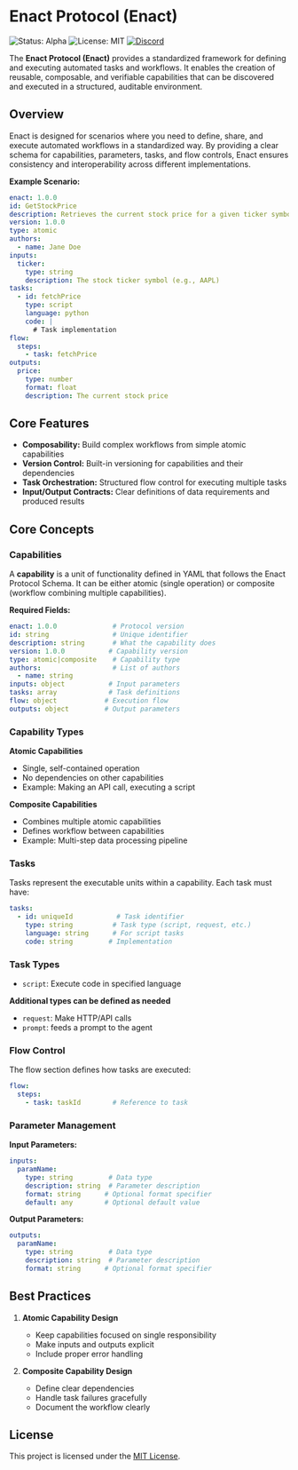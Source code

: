 # Enact Protocol (Enact)

![Status: Alpha](https://img.shields.io/badge/Status-Alpha-yellow) ![License: MIT](https://img.shields.io/badge/License-MIT-blue.svg) [![Discord](https://img.shields.io/badge/Discord-Enact_PROTOCOL-blue?logo=discord&logoColor=white)](https://discord.gg/mMfxvMtHyS)

The **Enact Protocol (Enact)** provides a standardized framework for defining and executing automated tasks and workflows. It enables the creation of reusable, composable, and verifiable capabilities that can be discovered and executed in a structured, auditable environment.

## Overview

Enact is designed for scenarios where you need to define, share, and execute automated workflows in a standardized way. By providing a clear schema for capabilities, parameters, tasks, and flow controls, Enact ensures consistency and interoperability across different implementations.

**Example Scenario:**

```yaml
enact: 1.0.0
id: GetStockPrice
description: Retrieves the current stock price for a given ticker symbol.
version: 1.0.0
type: atomic
authors:
  - name: Jane Doe
inputs:
  ticker: 
    type: string
    description: The stock ticker symbol (e.g., AAPL)
tasks:
  - id: fetchPrice
    type: script
    language: python
    code: |
      # Task implementation
flow:
  steps:
    - task: fetchPrice
outputs:
  price: 
    type: number
    format: float
    description: The current stock price
```

## Core Features

- **Composability:** Build complex workflows from simple atomic capabilities
- **Version Control:** Built-in versioning for capabilities and their dependencies
- **Task Orchestration:** Structured flow control for executing multiple tasks
- **Input/Output Contracts:** Clear definitions of data requirements and produced results

## Core Concepts

### Capabilities

A **capability** is a unit of functionality defined in YAML that follows the Enact Protocol Schema. It can be either atomic (single operation) or composite (workflow combining multiple capabilities).

**Required Fields:**
```yaml
enact: 1.0.0              # Protocol version
id: string                # Unique identifier
description: string       # What the capability does
version: 1.0.0           # Capability version
type: atomic|composite    # Capability type
authors:                  # List of authors
  - name: string
inputs: object           # Input parameters
tasks: array             # Task definitions
flow: object            # Execution flow
outputs: object         # Output parameters
```

### Capability Types

**Atomic Capabilities**
- Single, self-contained operation
- No dependencies on other capabilities
- Example: Making an API call, executing a script

**Composite Capabilities**
- Combines multiple atomic capabilities
- Defines workflow between capabilities
- Example: Multi-step data processing pipeline

### Tasks

Tasks represent the executable units within a capability. Each task must have:

```yaml
tasks:
  - id: uniqueId           # Task identifier
    type: string          # Task type (script, request, etc.)
    language: string      # For script tasks
    code: string         # Implementation
```

### Task Types

- `script`: Execute code in specified language

**Additional types can be defined as needed**
- `request`: Make HTTP/API calls
- `prompt`: feeds a prompt to the agent

### Flow Control

The flow section defines how tasks are executed:

```yaml
flow:
  steps:
    - task: taskId        # Reference to task
```

### Parameter Management

**Input Parameters:**
```yaml
inputs:
  paramName:
    type: string         # Data type
    description: string  # Parameter description
    format: string      # Optional format specifier
    default: any        # Optional default value
```

**Output Parameters:**
```yaml
outputs:
  paramName:
    type: string         # Data type
    description: string  # Parameter description
    format: string      # Optional format specifier
```

## Best Practices

1. **Atomic Capability Design**
   - Keep capabilities focused on single responsibility
   - Make inputs and outputs explicit
   - Include proper error handling

2. **Composite Capability Design**
   - Define clear dependencies
   - Handle task failures gracefully
   - Document the workflow clearly

## License

This project is licensed under the [MIT License](LICENSE).